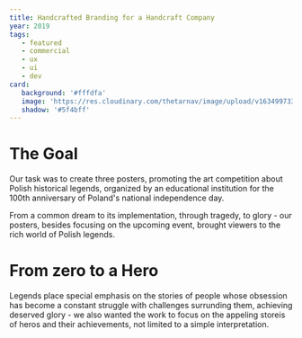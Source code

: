 ```yaml
---
title: Handcrafted Branding for a Handcraft Company
year: 2019
tags:
   - featured
   - commercial
   - ux
   - ui
   - dev
card:
   background: '#fffdfa'
   image: 'https://res.cloudinary.com/thetarnav/image/upload/v1634997331/portfolio/renkidzielo/hero_fmor7f.png'
   shadow: '#5f4bff'
---
```


# The Goal

Our task was to create three posters, promoting the art competition about Polish historical legends, organized by an educational institution for the 100th anniversary of Poland's national independence day.

From a common dream to its implementation, through tragedy, to glory - our posters, besides focusing on the upcoming event, brought viewers to the rich world of Polish legends.

# From zero to a Hero

Legends place special emphasis on the stories of people whose obsession has become a constant struggle with challenges surrunding them, achieving deserved glory - we also wanted the work to focus on the appeling storeis of heros and their achievements, not limited to a simple interpretation.
